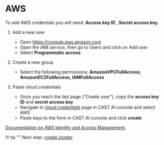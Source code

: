 # AWS

To add AWS credentials you will need: **Access key ID , Secret access key**.


1. Add a new user

     - Open https://console.aws.amazon.com
     - Open the IAM service, then go to Users and click on Add user
     - Select **Programmatic access**

2. Create a new group

     - Select the following permissions: **AmazonVPCFullAccess, AmazonEC2FullAccess, IAMFullAccess**

3. Paste cloud credentials

     - Once you reach the last page ("Create user"), copy the **access key ID** and **secret access key**
     - Navigate to [cloud credentials](https://console.cast.ai/cloud-credentials) page in CAST AI console and select AWS
     - Paste keys to the form in CAST AI console and click **create**

[Documentation on AWS Identity and Access Management.](https://docs.aws.amazon.com/eks/latest/userguide/security-iam.html#security_iam_access-manage)

!!! tip ""
    Next step: [create cluster](../../getting-started/create-cluster.md)
